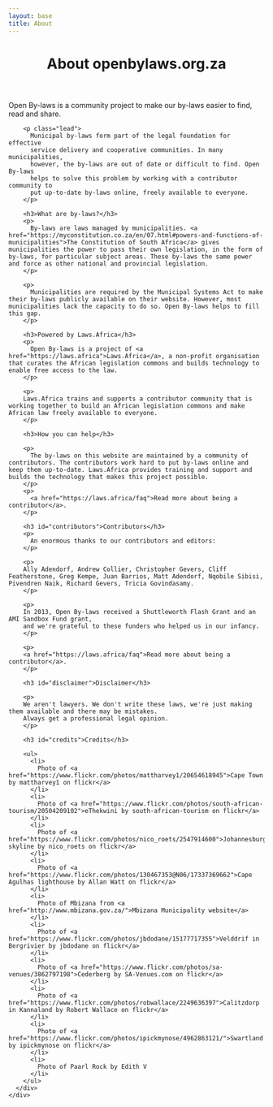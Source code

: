 ```yaml
---
layout: base
title: About
---
```

<header>
  <div class="container">
    <div class="header-content">
      <h1>About openbylaws.org.za</h1>
    </div>
  </div>
</header>

<article>
  <div class="container">
    <div class="row">
      <div class="col-md-8 mx-auto">
        <p class="lead">Open By-laws is a community project to make our by-laws easier to find, read and share.</p>

        <p class="lead">
          Municipal by-laws form part of the legal foundation for effective
          service delivery and cooperative communities. In many municipalities,
          however, the by-laws are out of date or difficult to find. Open By-laws
          helps to solve this problem by working with a contributor community to
          put up-to-date by-laws online, freely available to everyone.
        </p>

        <h3>What are by-laws?</h3>
        <p>
          By-laws are laws managed by municipalities. <a href="https://myconstitution.co.za/en/07.html#powers-and-functions-of-municipalities">The Constitution of South Africa</a> gives municipalities the power to pass their own legislation, in the form of by-laws, for particular subject areas. These by-laws the same power and force as other national and provincial legislation.
        </p>

        <p>
          Municipalities are required by the Municipal Systems Act to make their by-laws publicly available on their website. However, most municipalities lack the capacity to do so. Open By-laws helps to fill this gap.
        </p>

        <h3>Powered by Laws.Africa</h3>
        <p>
          Open By-laws is a project of <a href="https://laws.africa">Laws.Africa</a>, a non-profit organisation that curates the African legislation commons and builds technology to enable free access to the law.
        </p>

        <p>
        Laws.Africa trains and supports a contributor community that is working together to build an African legislation commons and make African law freely available to everyone.
        </p>

        <h3>How you can help</h3>

        <p>
          The by-laws on this website are maintained by a community of contributors. The contributors work hard to put by-laws online and keep them up-to-date. Laws.Africa provides training and support and builds the technology that makes this project possible.
        </p>
        <p>
          <a href="https://laws.africa/faq">Read more about being a contributor</a>.
        </p>

        <h3 id="contributors">Contributors</h3>
        <p>
          An enormous thanks to our contributors and editors:
        </p>

        <p>
        Ally Adendorf, Andrew Collier, Christopher Gevers, Cliff Featherstone, Greg Kempe, Juan Barrios, Matt Adendorf, Nqobile Sibisi, Pivendren Naik, Richard Gevers, Tricia Govindasamy.
        </p>

        <p>
        In 2013, Open By-laws received a Shuttleworth Flash Grant and an AMI Sandbox Fund grant,
        and we're grateful to these funders who helped us in our infancy.
        </p>

        <p>
        <a href="https://laws.africa/faq">Read more about being a contributor</a>.
        </p>

        <h3 id="disclaimer">Disclaimer</h3>

        <p>
        We aren't lawyers. We don't write these laws, we're just making them available and there may be mistakes.
        Always get a professional legal opinion.
        </p>

        <h3 id="credits">Credits</h3>

        <ul>
          <li>
            Photo of <a href="https://www.flickr.com/photos/mattharvey1/20654618945">Cape Town by mattharvey1 on flickr</a>
          </li>
          <li>
            Photo of <a href="https://www.flickr.com/photos/south-african-tourism/20504209102">eThekwini by south-african-tourism on flickr</a>
          </li>
          <li>
            Photo of <a href="https://www.flickr.com/photos/nico_roets/2547914600">Johannesburg skyline by nico_roets on flickr</a>
          </li>
          <li>
            Photo of <a href="https://www.flickr.com/photos/130467353@N06/17337369662">Cape Agulhas lighthouse by Allan Watt on flickr</a>
          </li>
          <li>
            Photo of Mbizana from <a href="http://www.mbizana.gov.za/">Mbizana Municipality website</a>
          </li>
          <li>
            Photo of <a href="https://www.flickr.com/photos/jbdodane/15177717355">Velddrif in Bergrivier by jbdodane on flickr</a>
          </li>
          <li>
            Photo of <a href="https://www.flickr.com/photos/sa-venues/3862797198">Cederberg by SA-Venues.com on flickr</a>
          </li>
          <li>
            Photo of <a href="https://www.flickr.com/photos/robwallace/2249636397">Calitzdorp in Kannaland by Robert Wallace on flickr</a>
          </li>
          <li>
            Photo of <a href="https://www.flickr.com/photos/ipickmynose/4962863121/">Swartland by ipickmynose on flickr</a>
          </li>
          <li>
            Photo of Paarl Rock by Edith V
          </li>
        </ul>
      </div>
    </div>
  </div>
</article>
